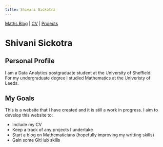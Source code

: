 ```yaml
---
title: Shivani Sickotra
---
```

<a href="maths.html" title="*Maths Blog*">Maths Blog</a>    |    <a href="cv.html" title="*CV*">CV</a>    |    <a href="projects.html" title="*Projects*">Projects</a>

Shivani Sickotra
=================


Personal Profile 
----------------
I am a Data Analytics postgraduate student at the University of Sheffield. For my undergraduate degree I studied Mathematics at the Univeristy of Leeds.

My Goals 
---------
This is a website that I have created and it is still a work in progress.
I aim to develop this website to:

* Include my CV
* Keep a track of any projects I undertake
* Start a blog on Mathematicians (hopefully improving my writting skills)
* Gain some GitHub skills



